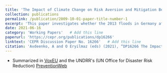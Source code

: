 ```yaml
---
title: 'The Impact of Climate Change on Risk Aversion and Mitigation Behavior: Evidence from Germany'
collection: publications
permalink: /publication/2009-10-01-paper-title-number-1
excerpt: 'This paper investigates whether the 2013 floods in Germany affected risk preferences and mitigation behavior, using a representative, longitudinal data set. Exploiting the circumstance that this weather phenomenon was unanticipated, we provide robust evidence that flood exposure had a depressing impact on individual willingness to take risks. The effect size corresponds to a 4.85 percent reduction from the pre-treatment mean, varies between men and women, and is detectable up to five years after the shock. We show that this change is mediated by changes in well-being. Moreover, we discuss whether these changes in risk aversion may eventually reduce the costly moral hazard problem in climate change mitigation policies. In particular, we document that selection on risk aversion leads to a higher uptake in life insurances in high-risk areas.'
date: 2021-06-16
category: 'Working Papers'   # Add this line
paperurl: 'https://cepr.org/publications/dp16266'
linktext: 'CEPR Discussion Paper No. 16266'   # Add this line
citation: 'Avdeenko, A and O Eryilmaz (eds) (2021), “DP16266 The Impact of Climate Change on Risk Aversion and Mitigation Behavior: Evidence from Germany”, CEPR Press Discussion Paper No. 16266. https://cepr.org/publications/dp16266'
---
```



- Summarized in [VoxEU](https://cepr.org/voxeu/columns/extreme-floods-change-mens-risk-preferences-and-it-could-matter-financing-climate) and the UNDRR's (UN Office for Disaster Risk Reduction) [PreventionWeb](https://www.preventionweb.net/news/extreme-floods-change-mens-risk-preferences-and-it-could-matter-financing-climate-adaptation)
